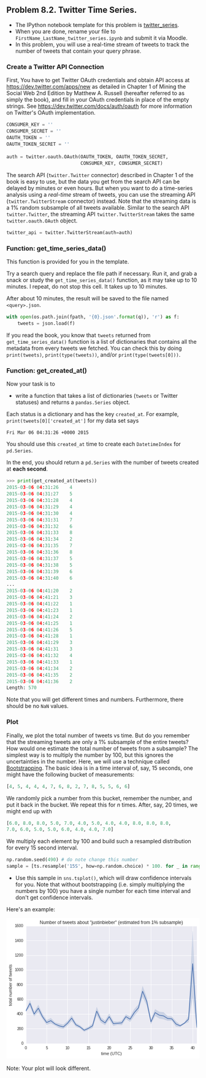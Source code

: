 ## Problem 8.2. Twitter Time Series.

- The IPython notebook template for this problem is
  [twitter_series](twitter_series.ipynb).
- When you are done, rename your file to
  `FirstName_LastName_twitter_series.ipynb` and submit it via Moodle.
- In this problem, you will use a real-time stream of tweets
  to track the number of tweets that contain your query phrase.

### Create a Twitter API Connection

First, You have to get Twitter OAuth credentials and obtain API access
  at https://dev.twitter.com/apps/new as detailed in Chapter 1 of
  Mining the Social Web 2nd Edition by Matthew A. Russell
  (hereafter referred to as simply the book),
  and fill in your OAuth credentials in place of the empty
  strings.
  See https://dev.twitter.com/docs/auth/oauth for more information
  on Twitter's OAuth implementation.

```python
CONSUMER_KEY = ''
CONSUMER_SECRET = ''
OAUTH_TOKEN = ''
OAUTH_TOKEN_SECRET = ''

auth = twitter.oauth.OAuth(OAUTH_TOKEN, OAUTH_TOKEN_SECRET,
                           CONSUMER_KEY, CONSUMER_SECRET)
```

The search API (`twitter.Twitter` connector) described in Chapter 1
  of the book is easy to use, but the data you get from the search API
  can be delayed by minutes or even hours.
  But when you want to do a time-series analysis using a *real-time* stream
  of tweets, you can use the streaming API (`twitter.TwitterStream` connector)
  instead.  Note that the streaming data is a 1% random subsample of all tweets
  available. Similar to the search API `twitter.Twitter`,
  the streaming API `twitter.TwitterStream` takes the same
  `twitter.oauth.OAuth` object.

```python
twitter_api = twitter.TwitterStream(auth=auth)
```

### Function: get\_time\_series\_data()

This function is provided for you in the template.

Try a search query and replace the file path if necessary.
  Run it, and grab a snack or study the `get_time_series_data()` function, as
  it may take up to 10 minutes.
  I repeat, do not stop this cell. It takes up to 10 minutes.

After about 10 minutes, the result will be saved to the file named
  `<query>.json`.

```python
with open(os.path.join(fpath, '{0}.json'.format(q)), 'r') as f:
    tweets = json.load(f)
```

If you read the book, you know that `tweets` returned from
  `get_time_series_data()` function
  is a list of dictionaries that contains all the metadata from every tweets we
  fetched.
  You can check this by doing `print(tweets)`, `print(type(tweets))`, and/or
  `print(type(tweets[0]))`.
      
### Function: get_created_at()

Now your task is to

- write a function that takes a list of dictionaries
  (`tweets` or Twitter statuses) and returns a `pandas.Series` object.
    
Each status is a dictionary and has the key `created_at`.
For example, `print(tweets[0]['created_at']` for my data set says
    
    Fri Mar 06 04:31:26 +0000 2015
            
You should use this `created_at` time to create each `DatetimeIndex`
  for `pd.Series`.

In the end, you should return a `pd.Series` with the
  number of tweets created at **each second**.

```python
>>> print(get_created_at(tweets))
2015-03-06 04:31:26    4
2015-03-06 04:31:27    5
2015-03-06 04:31:28    4
2015-03-06 04:31:29    4
2015-03-06 04:31:30    4
2015-03-06 04:31:31    7
2015-03-06 04:31:32    6
2015-03-06 04:31:33    8
2015-03-06 04:31:34    2
2015-03-06 04:31:35    7
2015-03-06 04:31:36    8
2015-03-06 04:31:37    5
2015-03-06 04:31:38    5
2015-03-06 04:31:39    6
2015-03-06 04:31:40    6
...
2015-03-06 04:41:20    2
2015-03-06 04:41:21    3
2015-03-06 04:41:22    1
2015-03-06 04:41:23    1
2015-03-06 04:41:24    2
2015-03-06 04:41:25    1
2015-03-06 04:41:26    5
2015-03-06 04:41:28    1
2015-03-06 04:41:29    3
2015-03-06 04:41:31    3
2015-03-06 04:41:32    4
2015-03-06 04:41:33    1
2015-03-06 04:41:34    2
2015-03-06 04:41:35    2
2015-03-06 04:41:36    2
Length: 570
```

Note that you will get different times and numbers.
  Furthermore, there should be no `NaN` values.

### Plot

Finally, we plot the total number of tweets vs time.
  But do you remember that the streaming tweets are only a 1% subsample of the
  entire tweets?
  How would one estimate the total number of tweets from a subsample?
  The simplest way is to multiply the number by 100,
  but this ignores the uncertainties in the number.
  Here, we will use a technique called 
  <a href="http://en.wikipedia.org/wiki/Bootstrapping_(statistics)">Bootstrapping</a>.
  The basic idea is in a time interval of, say, 15 seconds,
  one might have the following bucket of measurements:
             
```python
[4, 5, 4, 4, 4, 7, 6, 8, 2, 7, 8, 5, 5, 6, 6]
```
We randomly pick a number from this bucket, remember the
number, and put it back in the bucket.
We repeat this for $n$ times. After, say, 20 times, we might
end up with

```python
[6.0, 8.0, 8.0, 5.0, 7.0, 4.0, 5.0, 4.0, 4.0, 8.0, 8.0, 8.0,
7.0, 6.0, 5.0, 5.0, 6.0, 4.0, 4.0, 7.0]
```
                
We multiply each element by 100 and build such a resampled
  distribution for every 15 second interval.

```python
np.random.seed(490) # do note change this number
sample = [ts.resample('15S', how=np.random.choice) * 100. for _ in range(20)]
```

- Use this sample in `sns.tsplot()`, which will draw confidence intervals for
  you.
  Note that without bootstrapping (i.e. simply multiplying the numbers by 100)
  you have a single number for each time interval and
  don't get confidence intervals.

Here's an example:

![Time series of Justin Bieber tweets](twitter_ts.png)

Note: Your plot will look different.
